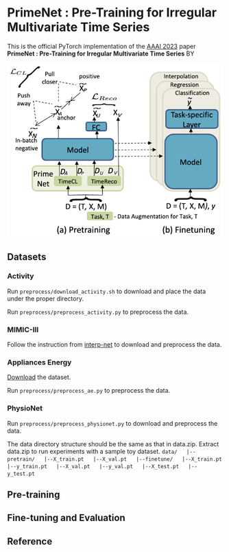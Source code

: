 # PrimeNet : Pre-Training for Irregular Multivariate Time Series
This is the official PyTorch implementation of the [AAAI 2023](https://aaai.org/Conferences/AAAI-23/) paper **PrimeNet : Pre-Training for Irregular Multivariate Time Series** BY 

![alt text](https://github.com/ranakroychowdhury/PrimeNet/blob/main/setup.png)



## Datasets

### Activity
Run `preprocess/download_activity.sh` to download and place the data under the proper directory.

Run `preprocess/preprocess_activity.py` to preprocess the data. 


### MIMIC-III
Follow the instruction from [interp-net](https://github.com/mlds-lab/interp-net) to download and preprocess the data.


### Appliances Energy
[Download](https://zenodo.org/record/3902637) the dataset.

Run `preprocess/preprocess_ae.py` to preprocess the data.


### PhysioNet
Run `preprocess/preprocess_physionet.py` to download and preprocess the data.


The data directory structure should be the same as that in data.zip. Extract data.zip to run experiments with a sample toy dataset.
`data/  
  |--pretrain/  
        |--X_train.pt  
        |--X_val.pt  
  |--finetune/  
        |--X_train.pt  
        |--y_train.pt  
        |--X_val.pt  
        |--y_val.pt  
        |--X_test.pt  
        |--y_test.pt`


## Pre-training



## Fine-tuning and Evaluation



## Reference
